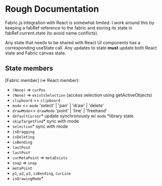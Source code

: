 # Rough Documentation

Fabric.js integration with React is somewhat limited. I work around this by keeping a fabRef reference to the fabric and storing its state in fabRef.current.state (to avoid name conflicts).

Any state that needs to be shared with React UI components has a corresponding useState call. Any updates to state **must** update both React state and Fabric canvas state.

## State members
[Fabric member] (=> React member):
- `(None)` => `curPos`
- `(None)` => `existsSelection`  (access selection using getActiveObjects)
- `clipboard` == `clipboard`
- `mode` <= `mode` 'select' | 'pan' | 'draw' | 'delete'
- `drawMode`<= `drawMode` 'point' | 'line' | 'freehand'
- `defaultCursor`*  update synchronously w/ `mode` *library state
- `skipTargetFind`* sync with mode
- `selection`*    sync with mode
- `isDragging`
- `isDeleting`
- `isBending`
- `lastPosX`
- `lastPosY`
- `curMetaPoint` => `metaExists`
- `snap` => `snap`
- `metaPoint`
- `p1`, `p2`, `p3`, `isBending`, `curLine`
- `isDrawingMode`*